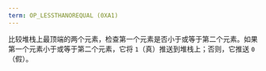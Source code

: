 ```yaml
---
term: OP_LESSTHANOREQUAL (0XA1)
---
```


比较堆栈上最顶端的两个元素，检查第一个元素是否小于或等于第二个元素。如果第一个元素小于或等于第二个元素，它将 `1`（真）推送到堆栈上；否则，它推送 `0`（假）。